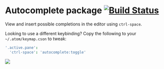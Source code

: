 # Autocomplete package [![Build Status](https://travis-ci.org/atom/autocomplete.svg?branch=master)](https://travis-ci.org/atom/autocomplete)

View and insert possible completions in the editor using `ctrl-space`.

Looking to use a different keybinding? Copy the following to your
`~/.atom/keymap.cson` to tweak:

```coffee
'.active.pane':
  'ctrl-space': 'autocomplete:toggle'
```

![](https://f.cloud.github.com/assets/671378/2241254/23bc3d0c-9cc8-11e3-80fe-68f58316a52a.png)

